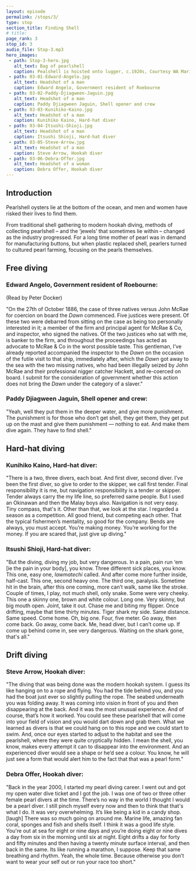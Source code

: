 ```yaml
---
layout: episode
permalink: /stops/3/
type: stop
section_title: Finding Shell
# title:
page_rank: 3
stop_id: 3
audio_file: Stop-3.mp3
hero_images:
 - path: Stop-3-hero.jpg
   alt_text: Bag of pearlshell
   caption: Pealshell is hoisted onto lugger, c.1920s, Courtesy WA Maritime Museum
 - path: 03-01-Edward-Angelo.jpg
   alt_text: Headshot of a man
   caption: Edward Angelo, Government resident of Roebourne
 - path: 03-02-Paddy-Djiagween-Jaguin.jpg
   alt_text: Headshot of a man
   caption: Paddy Djiagween Jaguin, Shell opener and crew
 - path: 03-03-Kunihiko-Kaino.jpg
   alt_text: Headshot of a man
   caption: Kunihiko Kaino, Hard-hat diver
 - path: 03-04-Itsushi-Shioji.jpg
   alt_text: Headshot of a man
   caption: Itsushi Shioji, Hard-hat diver
 - path: 03-05-Steve-Arrow.jpg
   alt_text: Headshot of a man
   caption: Steve Arrow, Hookah diver
 - path: 03-06-Debra-Offer.jpg
   alt_text: Headshot of a woman
   caption: Debra Offer, Hookah diver
---
```


## Introduction

Pearlshell oysters lie at the bottom of the ocean, and men and women have risked
their lives to find them.

From traditional shell gathering to modern hookah diving, methods of collecting
pearlshell – and the ‘jewels’ that sometimes lie within – changed as the industry
progressed. For a long time mother of pearl was in demand for manufacturing
buttons, but when plastic replaced shell, pearlers turned to cultured pearl farming,
focusing on the pearls themselves.

## Free diving

### Edward Angelo, Government resident of Roebourne: 

(Read by Peter Docker)

"On the 27th of October 1886, the case of three natives versus John McRae for coercion on board the *Dawn* commenced. Five justices were present. Of these two were debarred from sitting on the case as being too personally interested in it; a member of the firm and principal agent for McRae & Co, and inspector, who signed the natives. Of the two justices who sat with me, is banker to the firm, and throughout the proceedings has acted as advocate to McRae & Co in the worst possible taste. This gentleman, I’ve already reported accompanied the inspector to the *Dawn* on the occasion of the futile visit to that ship, immediately after, which the *Dawn* got away to the sea with the two missing natives, who had been illegally seized by John McRae and their professional nigger catcher Hackett, and re-coerced on board. I submit for the consideration of government whether this action does not bring the *Dawn* under the category of a slaver."

### Paddy Djiagween Jaguin, Shell opener and crew:

"Yeah, well they put them in the deeper water, and give more punishment. The punishment  is for those who don’t get shell, they get them, they get put up  on the mast and give them  punishment — nothing to eat. And make them dive again. They have to find shell."

## Hard-hat diving

### Kunihiko Kaino, Hard-hat diver:

"There is a two, three divers, each boat. And first diver, second diver. I’ve been the first diver, so give to order to the skipper, we call first tender. Final responsibility it is me, but navigation responsibility is a tender or skipper. Tender always carry the my life line, so preferred same people. But I used an Okinawan and then the Malay boys also. Navigation is not very easy. Tiny compass, that's it. Other than that, we look at the star. I regarded a season as a competition. All good friend, but competing each other. That the typical fishermen’s mentality, so good for the company. Bends are always, you must accept. You’re making money. You’re working for the money. If you are scared that, just give up diving."

### Itsushi Shioji, Hard-hat diver:

"But the diving, diving my job, but very dangerous. In a pain, pain run ‘em [ie the pain in your body], you know. Three different sick places, you know. This one, easy one, *lawmatechi* called. And after come more further inside, half-cast. This one, second heavy one. The third one, paralysis. Sometime hit in the brain, after this one coming, more can’t walk, same like the stroke. Couple of times, I play, not much shell, only snake. Some were very cheeky. This one a skinny one, brown and white colour. Long one. Very skinny, but big mouth open. Joint, take it out. Chase me and biting my flipper. Once drifting, maybe that time thirty minutes. Tiger shark my side. Same distance. Same speed. Come home. Oh, big one. Four, five meter. Go away, then come back. Go away, come back. Me, head diver, but I can’t come up. If come up behind come in, see very dangerous. Waiting on the shark gone, that's all."

## Drift diving

### Steve Arrow, Hookah diver:

"The diving that was being done was the modern hookah system. I guess its like hanging on to a rope and flying. You had the tide behind you, and you had the boat just ever so slightly pulling the rope. The seabed underneath you was folding away. It was coming into vision in front of you and then disappearing at the back. And it was the most unusual experience. And of course, that’s how it worked. You could see these pearlshell that will come into your field of vision and you would dart down and grab them. What we learned as divers is that we could hang on to this rope and we could start to swim. And, once our eyes started to adjust to the habitat and see the pearlshell, where they were quite cryptically hidden. I mean the shell, you know, makes every attempt it can to disappear into the environment. And an experienced diver would see a shape or he’d see a colour. You know, he will just see a form that would alert him to the fact that that was a pearl form."

### Debra Offer, Hookah diver:

"Back in the year 2000, I started my pearl diving career. I went out and got my open water dive ticket and I got the job. I was one of two or three other female pearl divers at the time. There’s no way in the world I thought I would be a pearl diver. I still pinch myself every now and then to think that that's what I do. It was very overwhelming. It’s like being a kid in a candy shop. [laugh] There was so much going on around me. Marine life, amazing fan coral, sponges and fish and shells itself. I think it was a good life style. You're out at sea for eight or nine days and you’re doing eight or nine dives a day from six in the morning until six at night. Eight drifts a day for forty and fifty minutes and then having a twenty minute surface interval, and then back in the same. Its like running a marathon, I suppose. Keep that same breathing and rhythm. Yeah, the whole time. Because otherwise you don’t want to wear your self out or run your race too short."